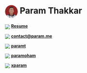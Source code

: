 # <img src="resources/img/circle.png" width=42 align=center> Param Thakkar

<img src="https://image.flaticon.com/icons/svg/337/337946.svg" width=30 align=center> **[Resume](https://www.param.me/resume)**

<img src="https://image.flaticon.com/icons/svg/181/181535.svg" width=30 align=center> **contact@param.me**

<img src="https://image.flaticon.com/icons/svg/145/145807.svg" width=30 align=center> **[paramt](https://www.linkedin.com/in/paramt/)**

<img src="https://image.flaticon.com/icons/svg/145/145812.svg" width=30 align=center> **[paramoham](https://twitter.com/paramoham)**

<img src="https://image.flaticon.com/icons/svg/733/733558.svg" width=28 align=center> **[xparam](https://www.instagram.com/xparam/)**

